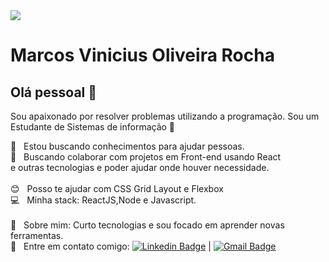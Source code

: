 

<!--
**marcosvinirocha/marcosvinirocha** is a ✨ _special_ ✨ repository because its `README.md` (this file) appears on your GitHub profile.

Here are some ideas to get you started:

- 🔭 I’m currently working on ...
- 🌱 I’m currently learning ...
- 👯 I’m looking to collaborate on ...
- 🤔 I’m looking for help with ...
- 💬 Ask me about ...
- 📫 How to reach me: ...
- 😄 Pronouns: ...
- ⚡ Fun fact: ...
-->

<img width="auto" src="https://github.com/tgmarinho/tgmarinho/blob/master/banner.png">


# Marcos Vinicius Oliveira Rocha

## Olá pessoal 👋
Sou apaixonado por resolver problemas utilizando a programação.
Sou um Estudante de Sistemas de informação 📓

 :rocket:  &nbsp; Estou buscando conhecimentos para ajudar pessoas.
 <br/> :purple_heart: &nbsp; Buscando colaborar com projetos em Front-end usando React <br>e outras tecnologias e poder ajudar onde houver necessidade.
 <br/>
 <br/> :blush: &nbsp; Posso te ajudar com CSS Grid Layout e Flexbox
 <br/> :computer: &nbsp; Minha stack: ReactJS,Node e Javascript.
 <br/>
 <br/> 💬  &nbsp; Sobre mim: Curto tecnologias e sou focado em aprender novas ferramentas.
 <br/> :email: &nbsp; Entre em contato comigo: [![Linkedin Badge](https://img.shields.io/badge/-Marcosudia1256-blue?style=flat-square&logo=Linkedin&logoColor=white&link=https://www.linkedin.com/in/marcosudia1256/)](https://www.linkedin.com/in/marcosudia1256/) 
| 
[![Gmail Badge](https://img.shields.io/badge/-marcosvinicius.udia1256@gmail.com-c14438?style=flat-square&logo=Gmail&logoColor=white&link=mailto:marcosvinicius.udia1256@gmail.com)](mailto:marcosudia.1256@gmail.com)